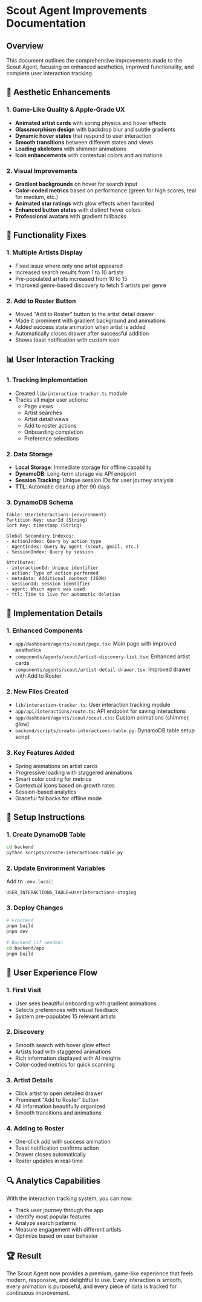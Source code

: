 # Scout Agent Improvements Documentation

## Overview

This document outlines the comprehensive improvements made to the Scout Agent, focusing on enhanced aesthetics, improved functionality, and complete user interaction tracking.

## 🎨 Aesthetic Enhancements

### 1. **Game-Like Quality & Apple-Grade UX**
- **Animated artist cards** with spring physics and hover effects
- **Glassmorphism design** with backdrop blur and subtle gradients
- **Dynamic hover states** that respond to user interaction
- **Smooth transitions** between different states and views
- **Loading skeletons** with shimmer animations
- **Icon enhancements** with contextual colors and animations

### 2. **Visual Improvements**
- **Gradient backgrounds** on hover for search input
- **Color-coded metrics** based on performance (green for high scores, teal for medium, etc.)
- **Animated star ratings** with glow effects when favorited
- **Enhanced button states** with distinct hover colors
- **Professional avatars** with gradient fallbacks

## 🔧 Functionality Fixes

### 1. **Multiple Artists Display**
- Fixed issue where only one artist appeared
- Increased search results from 1 to 10 artists
- Pre-populated artists increased from 10 to 15
- Improved genre-based discovery to fetch 5 artists per genre

### 2. **Add to Roster Button**
- Moved "Add to Roster" button to the artist detail drawer
- Made it prominent with gradient background and animations
- Added success state animation when artist is added
- Automatically closes drawer after successful addition
- Shows toast notification with custom icon

## 📊 User Interaction Tracking

### 1. **Tracking Implementation**
- Created `lib/interaction-tracker.ts` module
- Tracks all major user actions:
  - Page views
  - Artist searches
  - Artist detail views
  - Add to roster actions
  - Onboarding completion
  - Preference selections

### 2. **Data Storage**
- **Local Storage**: Immediate storage for offline capability
- **DynamoDB**: Long-term storage via API endpoint
- **Session Tracking**: Unique session IDs for user journey analysis
- **TTL**: Automatic cleanup after 90 days

### 3. **DynamoDB Schema**
```
Table: UserInteractions-{environment}
Partition Key: userId (String)
Sort Key: timestamp (String)

Global Secondary Indexes:
- ActionIndex: Query by action type
- AgentIndex: Query by agent (scout, gmail, etc.)
- SessionIndex: Query by session

Attributes:
- interactionId: Unique identifier
- action: Type of action performed
- metadata: Additional context (JSON)
- sessionId: Session identifier
- agent: Which agent was used
- ttl: Time to live for automatic deletion
```

## 🚀 Implementation Details

### 1. **Enhanced Components**
- `app/dashboard/agents/scout/page.tsx`: Main page with improved aesthetics
- `components/agents/scout/artist-discovery-list.tsx`: Enhanced artist cards
- `components/agents/scout/artist-detail-drawer.tsx`: Improved drawer with Add to Roster

### 2. **New Files Created**
- `lib/interaction-tracker.ts`: User interaction tracking module
- `app/api/interactions/route.ts`: API endpoint for saving interactions
- `app/dashboard/agents/scout/scout.css`: Custom animations (shimmer, glow)
- `backend/scripts/create-interactions-table.py`: DynamoDB table setup script

### 3. **Key Features Added**
- Spring animations on artist cards
- Progressive loading with staggered animations
- Smart color coding for metrics
- Contextual icons based on growth rates
- Session-based analytics
- Graceful fallbacks for offline mode

## 📝 Setup Instructions

### 1. **Create DynamoDB Table**
```bash
cd backend
python scripts/create-interactions-table.py
```

### 2. **Update Environment Variables**
Add to `.env.local`:
```
USER_INTERACTIONS_TABLE=UserInteractions-staging
```

### 3. **Deploy Changes**
```bash
# Frontend
pnpm build
pnpm dev

# Backend (if needed)
cd backend/app
pnpm build
```

## 🎯 User Experience Flow

### 1. **First Visit**
- User sees beautiful onboarding with gradient animations
- Selects preferences with visual feedback
- System pre-populates 15 relevant artists

### 2. **Discovery**
- Smooth search with hover glow effect
- Artists load with staggered animations
- Rich information displayed with AI insights
- Color-coded metrics for quick scanning

### 3. **Artist Details**
- Click artist to open detailed drawer
- Prominent "Add to Roster" button
- All information beautifully organized
- Smooth transitions and animations

### 4. **Adding to Roster**
- One-click add with success animation
- Toast notification confirms action
- Drawer closes automatically
- Roster updates in real-time

## 🔍 Analytics Capabilities

With the interaction tracking system, you can now:
- Track user journey through the app
- Identify most popular features
- Analyze search patterns
- Measure engagement with different artists
- Optimize based on user behavior

## 🏆 Result

The Scout Agent now provides a premium, game-like experience that feels modern, responsive, and delightful to use. Every interaction is smooth, every animation is purposeful, and every piece of data is tracked for continuous improvement. 